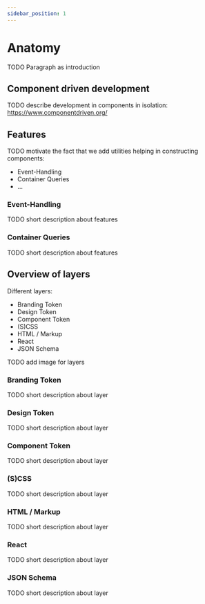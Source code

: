 ```yaml
---
sidebar_position: 1
---
```


# Anatomy

TODO Paragraph as introduction

## Component driven development

TODO describe development in components in isolation:<br/>
https://www.componentdriven.org/

## Features

TODO motivate the fact that we add utilities helping in constructing components:

- Event-Handling
- Container Queries
- ...

### Event-Handling

TODO short description about features

### Container Queries

TODO short description about features

## Overview of layers

Different layers:

- Branding Token
- Design Token
- Component Token
- (S)CSS
- HTML / Markup
- React
- JSON Schema

TODO add image for layers

### Branding Token

TODO short description about layer

### Design Token

TODO short description about layer

### Component Token

TODO short description about layer

### (S)CSS

TODO short description about layer

### HTML / Markup

TODO short description about layer

### React

TODO short description about layer

### JSON Schema

TODO short description about layer
